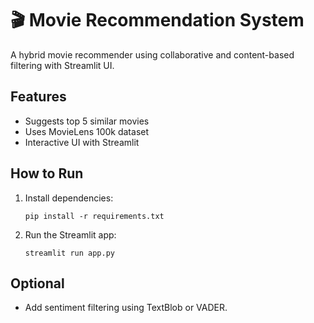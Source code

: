 
# 🎬 Movie Recommendation System

A hybrid movie recommender using collaborative and content-based filtering with Streamlit UI.

## Features
- Suggests top 5 similar movies
- Uses MovieLens 100k dataset
- Interactive UI with Streamlit

## How to Run
1. Install dependencies:
   ```
   pip install -r requirements.txt
   ```

2. Run the Streamlit app:
   ```
   streamlit run app.py
   ```

## Optional
- Add sentiment filtering using TextBlob or VADER.
